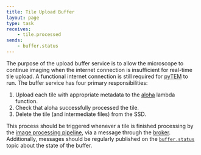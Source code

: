 ```yaml
---
title: Tile Upload Buffer
layout: page
type: task
receives:
    - tile.processed
sends:
    - buffer.status
---
```


The purpose of the upload buffer service is to allow the microscope to continue imaging when the internet connection is insufficient for real-time tile upload.
A functional internet connection is still required for [pyTEM](/pytem.html) to run.
The buffer service has four primary responsibilities:

1. Upload each tile with appropriate metadata to the [aloha](/aloha.html) lambda function.
1. Check that aloha successfully processed the tile.
1. Delete the tile (and intermediate files) from the SSD.

This process should be triggered whenever a tile is finished processing by the [image processing pipeline](/pipeline.html), via a message through the [broker](/broker.md).
Additionally, messages should be regularly published on the [`buffer.status`](/topics.html#buffer-status) topic about the state of the buffer.